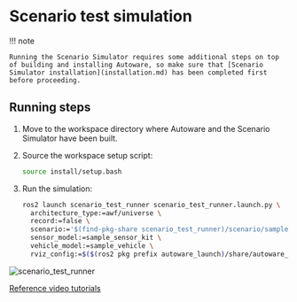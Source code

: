 # Scenario test simulation

!!! note

    Running the Scenario Simulator requires some additional steps on top of building and installing Autoware, so make sure that [Scenario Simulator installation](installation.md) has been completed first before proceeding.

## Running steps

1. Move to the workspace directory where Autoware and the Scenario Simulator have been built.

2. Source the workspace setup script:

   ```bash
   source install/setup.bash
   ```

3. Run the simulation:

   ```bash
   ros2 launch scenario_test_runner scenario_test_runner.launch.py \
     architecture_type:=awf/universe \
     record:=false \
     scenario:='$(find-pkg-share scenario_test_runner)/scenario/sample.yaml' \
     sensor_model:=sample_sensor_kit \
     vehicle_model:=sample_vehicle \
     rviz_config:=$($(ros2 pkg prefix autoware_launch)/share/autoware_launch/rviz/scenario_simulator.rviz)
   ```

![scenario_test_runner](images/scenario_test_runner.png)

[Reference video tutorials](https://user-images.githubusercontent.com/102840938/206996920-758b62ae-270a-497c-8a72-f9e4867df695.mp4)

